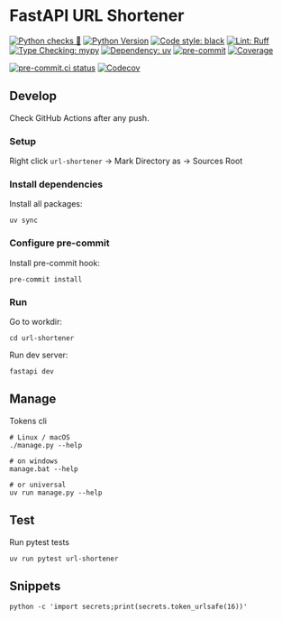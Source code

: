 # FastAPI URL Shortener

[![Python checks 🐍](https://img.shields.io/github/actions/workflow/status/mahenzon/fastapi-url-shortener/python-checks.yaml?branch=master&label=Python%20checks%20%F0%9F%90%8D&logo=github&style=for-the-badge)](https://github.com/mahenzon/fastapi-url-shortener/actions/workflows/python-checks.yaml)
[![Python Version](https://img.shields.io/badge/python-3.13%2B-blue?logo=python&style=for-the-badge)](https://www.python.org/)
[![Code style: black](https://img.shields.io/badge/code%20style-black-000000.svg?logo=python&style=for-the-badge)](https://github.com/psf/black)
[![Lint: Ruff](https://img.shields.io/badge/lint-ruff-%23efc000?logo=ruff&logoColor=white&style=for-the-badge)](https://github.com/astral-sh/ruff)
[![Type Checking: mypy](https://img.shields.io/badge/type%20checking-mypy-blueviolet?logo=python&style=for-the-badge)](https://github.com/python/mypy)
[![Dependency: uv](https://img.shields.io/badge/dependencies-uv-4B8BBE?logo=python&style=for-the-badge)](https://github.com/astral-sh/uv)
[![pre-commit](https://img.shields.io/badge/pre--commit-enabled-22C55E?style=for-the-badge&logo=pre-commit&logoColor=white)](https://github.com/pre-commit/pre-commit)
[![Coverage](https://img.shields.io/endpoint?url=https%3A%2F%2Fgist.githubusercontent.com%2Fmahenzon%2F39e54419feb170851468c4132bbc3d5f%2Fraw%2Fcoverage.json&style=for-the-badge)](https://github.com/mahenzon/fastapi-url-shortener/actions/workflows/python-checks.yaml)

[![pre-commit.ci status](https://results.pre-commit.ci/badge/github/mahenzon/fastapi-url-shortener/master.svg)](https://results.pre-commit.ci/latest/github/mahenzon/fastapi-url-shortener/master)
[![Codecov](https://codecov.io/gh/mahenzon/fastapi-url-shortener/branch/master/graph/badge.svg)](https://codecov.io/gh/mahenzon/fastapi-url-shortener)

## Develop

Check GitHub Actions after any push.


### Setup

Right click `url-shortener` -> Mark Directory as -> Sources Root


### Install dependencies

Install all packages:
```shell
uv sync
```

### Configure pre-commit

Install pre-commit hook:
```shell
pre-commit install
```

### Run

Go to workdir:
```shell
cd url-shortener
```

Run dev server:
```shell
fastapi dev
```

## Manage

Tokens cli

```shell
# Linux / macOS
./manage.py --help

# on windows
manage.bat --help

# or universal
uv run manage.py --help
```

## Test

Run pytest tests

```shell
uv run pytest url-shortener
```

## Snippets

```shell
python -c 'import secrets;print(secrets.token_urlsafe(16))'
```
